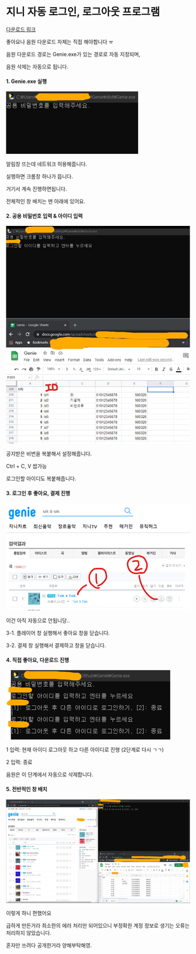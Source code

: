 # 지니 자동 로그인, 로그아웃 프로그램

[다운로드 링크](https://drive.google.com/file/d/1JfsYml6p-vij7XRWCDFAvcxbAmIfCzOY/view?usp=sharing)

좋아요나 음원 다운로드 자체는 직접 해야합니다 ㅠ

음원 다운로드 경로는 Genie.exe가 있는 경로로 자동 지정되며,

음원 삭제는 자동으로 됩니다.

#### 1. Genie.exe 실행
<img src="./docs/01.png">

알림창 뜨는데 네트워크 허용해줍니다.

실행하면 크롬창 하나가 뜹니다.

거기서 계속 진행하면됩니다.

전체적인 창 배치는 맨 아래에 있어요.

#### 2. 공용 비밀번호 입력 & 아이디 입력
<img src="./docs/02.jpg">

공지받은 비번을 복붙해서 설정해줍니다.

Ctrl + C, V 쌉가능

로그인할 아이디도 복붙해줍니다.

#### 3. 로그인 후 좋아요, 결제 진행
<img src="./docs/03.png">

이건 아직 자동으로 안됩니당..

3-1. 플레이어 창 실행해서 좋아요 창을 닫습니다.

3-2. 결제 창 실행해서 결제하고 창을 닫습니다.

#### 4. 직접 좋아요, 다운로드 진행
<img src="./docs/05.png">

1 입력: 현재 아이디 로그아웃 하고 다른 아이디로 진행 (2단계로 다시 ㄱㄱ)

2 입력: 종료

음원은 이 단계에서 자동으로 삭제합니다.

#### 5. 전반적인 창 배치
<img src="./docs/04.jpg">

이렇게 하니 편했어요


급하게 만든거라 최소한의 에러 처리만 되어있으니 부정확한 계정 정보로 생기는 오류는 처리하지 않았습니다.

혼자만 쓰려다 공개한거라 양해부탁해영.

